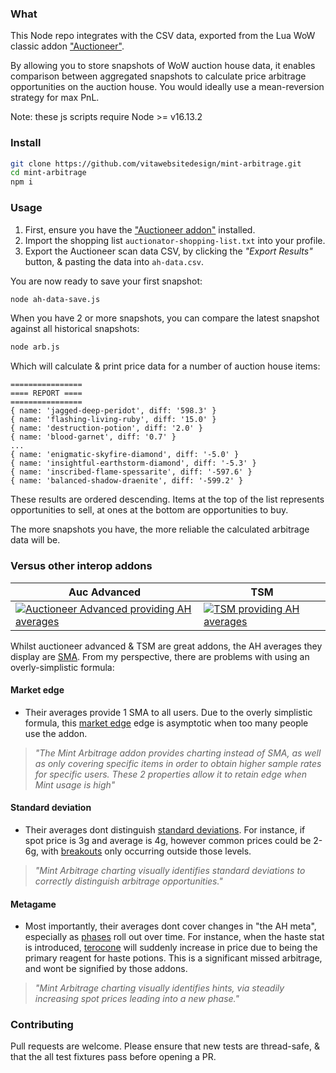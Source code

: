 ### What
This Node repo integrates with the CSV data, exported from the Lua WoW classic addon ["Auctioneer"](https://www.curseforge.com/wow/addons/auctionator).

By allowing you to store snapshots of WoW auction house data, it enables comparison between aggregated snapshots to calculate price arbitrage opportunities on the auction house. You would ideally use a mean-reversion strategy for max PnL.

Note: these js scripts require Node >= v16.13.2

### Install
```bash
git clone https://github.com/vitawebsitedesign/mint-arbitrage.git
cd mint-arbitrage
npm i
```

### Usage
1. First, ensure you have the ["Auctioneer addon"](https://www.curseforge.com/wow/addons/auctionator) installed.
1. Import the shopping list `auctionator-shopping-list.txt` into your profile.
1. Export the Auctioneer scan data CSV, by clicking the *"Export Results"* button, & pasting the data into `ah-data.csv`.

You are now ready to save your first snapshot:
```bash
node ah-data-save.js
```

When you have 2 or more snapshots, you can compare the latest snapshot against all historical snapshots:
```bash
node arb.js
```

Which will calculate & print price data for a number of auction house items:
```
================
==== REPORT ====
================
{ name: 'jagged-deep-peridot', diff: '598.3' }
{ name: 'flashing-living-ruby', diff: '15.0' }
{ name: 'destruction-potion', diff: '2.0' }
{ name: 'blood-garnet', diff: '0.7' }
...
{ name: 'enigmatic-skyfire-diamond', diff: '-5.0' }
{ name: 'insightful-earthstorm-diamond', diff: '-5.3' }
{ name: 'inscribed-flame-spessarite', diff: '-597.6' }
{ name: 'balanced-shadow-draenite', diff: '-599.2' }
```

These results are ordered descending. Items at the top of the list represents opportunities to sell, at ones at the bottom are opportunities to buy.

The more snapshots you have, the more reliable the calculated arbitrage data will be.

### Versus other interop addons
| Auc Advanced      | TSM |
| ----------- | ----------- |
| [![Auctioneer Advanced providing AH averages](https://i.imgur.com/3J0B4NU.png "Auctioneer Advanced providing AH averages")](https://i.imgur.com/3J0B4NU.png)      | [![TSM providing AH averages](https://i.imgur.com/ytFEDcS.png "Auctioneer Advanced providing AH averages")](https://i.imgur.com/ytFEDcS.png)       |

Whilst auctioneer advanced & TSM are great addons, the AH averages they display are [SMA](https://www.investopedia.com/terms/s/sma.asp). From my perspective, there are problems with using an overly-simplistic formula:

#### Market edge
- Their averages provide 1 SMA to all users. Due to the overly simplistic formula, this [market edge](https://www.investopedia.com/articles/active-trading/022415/vital-importance-defining-your-trading-edge.asp) edge is asymptotic when too many people use the addon.

> *"The Mint Arbitrage addon provides charting instead of SMA, as well as only covering specific items in order to obtain higher sample rates for specific users. These 2 properties allow it to retain edge when Mint usage is high"*

#### Standard deviation
- Their averages dont distinguish [standard deviations](https://en.wikipedia.org/wiki/Standard_deviation). For instance, if spot price is 3g and average is 4g, however common prices could be 2-6g, with [breakouts](https://www.investopedia.com/articles/trading/08/trading-breakouts.asp#:~:text=A%20breakout%20is%20a%20stock,the%20stock%20breaks%20below%20support.) only occurring outside those levels.

> *"Mint Arbitrage charting visually identifies standard deviations to correctly distinguish arbitrage opportunities."*

#### Metagame
- Most importantly, their averages dont cover changes in "the AH meta", especially as [phases](https://tbc.wowhead.com/news/blizzconline-five-phases-planned-for-the-burning-crusade-classic-321016) roll out over time. For instance, when the haste stat is introduced, [terocone](https://tbc.wowhead.com/item=22789/terocone) will suddenly increase in price due to being the primary reagent for haste potions. This is a significant missed arbitrage, and wont be signified by those addons.

> *"Mint Arbitrage charting visually identifies hints, via steadily increasing spot prices leading into a new phase."*

### Contributing
Pull requests are welcome. Please ensure that new tests are thread-safe, & that the all test fixtures pass before opening a PR.
